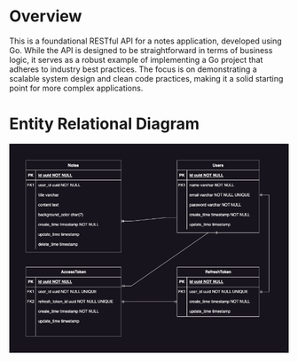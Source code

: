 # Overview

This is a foundational RESTful API for a notes application, developed using Go. While the API is designed to be straightforward in terms of business logic, it serves as a robust example of implementing a Go project that adheres to industry best practices. The focus is on demonstrating a scalable system design and clean code practices, making it a solid starting point for more complex applications.

# Entity Relational Diagram
![Entity Relation Diagram](assets/erd.png)